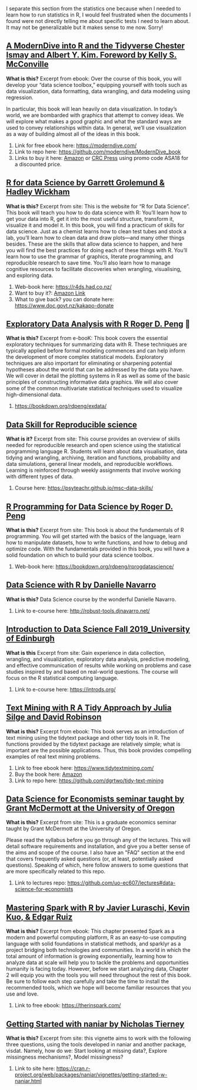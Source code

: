 I separate this section from the statistics one because when I needed to learn how to run statistics in R, I would feel frustrated when the documents I found were not directly telling me about specific tests I need to learn about. It may not be generalizable but it makes sense to me now. Sorry!

## [A ModernDive into R and the Tidyverse Chester Ismay and Albert Y. Kim. Foreword by Kelly S. McConville](https://moderndive.com/)
**What is this?**
Excerpt from ebook: Over the course of this book, you will develop your “data science toolbox,” equipping yourself with tools such as data visualization, data formatting, data wrangling, and data modeling using regression.     

In particular, this book will lean heavily on data visualization. In today’s world, we are bombarded with graphics that attempt to convey ideas. We will explore what makes a good graphic and what the standard ways are used to convey relationships within data. In general, we’ll use visualization as a way of building almost all of the ideas in this book.

1. Link for free ebook here: https://moderndive.com/
1. Link to repo here: https://github.com/moderndive/ModernDive_book
1. Links to buy it here: [Amazon](https://www.amazon.com/Statistical-Inference-via-Data-Science/dp/0367409828/) or [CRC Press](https://www.routledge.com/Statistical-Inference-via-Data-Science-A-ModernDive-into-R-and-the-Tidyverse/Ismay-Kim/p/book/9780367409821) using promo code ASA18 for a discounted price.

## [R for data Science by Garrett Grolemund & Hadley Wickham](https://r4ds.had.co.nz/)
**What is this?**
Excerpt from site:
This is the website for “R for Data Science”. This book will teach you how to do data science with R: You’ll learn how to get your data into R, get it into the most useful structure, transform it, visualize it and model it. In this book, you will find a practicum of skills for data science. Just as a chemist learns how to clean test tubes and stock a lab, you’ll learn how to clean data and draw plots—and many other things besides. These are the skills that allow data science to happen, and here you will find the best practices for doing each of these things with R. You’ll learn how to use the grammar of graphics, literate programming, and reproducible research to save time. You’ll also learn how to manage cognitive resources to facilitate discoveries when wrangling, visualising, and exploring data.

1. Web-book here: https://r4ds.had.co.nz/
1. Want to buy it?: [Amazon Link](https://www.amazon.com/R-Data-Science-Hadley-Wickham/dp/1491910399/ref=as_li_ss_tl?ie=UTF8&qid=1469550189&sr=8-1&keywords=R+for+data+science&linkCode=sl1&tag=devtools-20&linkId=6fe0069f9605cf847ed96c191f4e84dd)
1. What to give back? you can donate here: https://www.doc.govt.nz/kakapo-donate

## [Exploratory Data Analysis with R Roger D. Peng](https://bookdown.org/rdpeng/exdata/) 💯 
**What is this?**
Excerpt from e-booK: This book covers the essential exploratory techniques for summarizing data with R. These techniques are typically applied before formal modeling commences and can help inform the development of more complex statistical models. Exploratory techniques are also important for eliminating or sharpening potential hypotheses about the world that can be addressed by the data you have. We will cover in detail the plotting systems in R as well as some of the basic principles of constructing informative data graphics. We will also cover some of the common multivariate statistical techniques used to visualize high-dimensional data.
1. https://bookdown.org/rdpeng/exdata/

## [Data Skill for Reproducible science](https://psyteachr.github.io/msc-data-skills/)
**What is it?**
Excerpt from site: 
This course provides an overview of skills needed for reproducible research and open science using the statistical programming language R. Students will learn about data visualisation, data tidying and wrangling, archiving, iteration and functions, probability and data simulations, general linear models, and reproducible workflows. Learning is reinforced through weekly assignments that involve working with different types of data.

1. Course here: https://psyteachr.github.io/msc-data-skills/

## [R Programming for Data Science by Roger D. Peng](https://bookdown.org/rdpeng/rprogdatascience/)
**What is this?**
Excerpt from site: 
This book is about the fundamentals of R programming. You will get started with the basics of the language, learn how to manipulate datasets, how to write functions, and how to debug and optimize code. With the fundamentals provided in this book, you will have a solid foundation on which to build your data science toolbox.

1. Web-book here: https://bookdown.org/rdpeng/rprogdatascience/

## [Data Science with R by Danielle Navarro](http://robust-tools.djnavarro.net/)
**What is this?**
Data Science course by the wonderful Danielle Navarro. 
1. Link to e-course here: http://robust-tools.djnavarro.net/

## [Introduction to Data Science Fall 2019_University of Edinburgh](https://introds.org/)
**What is this**
Excerpt from site: Gain experience in data collection, wrangling, and visualization, exploratory data analysis, predictive modeling, and effective communication of results while working on problems and case studies inspired by and based on real-world questions. The course will focus on the R statistical computing language. 

1. Link to e-course here: https://introds.org/

## [Text Mining with R A Tidy Approach by Julia Silge and David Robinson](https://www.tidytextmining.com/)
**What is this?**
Excerpt from ebook: This book serves as an introduction of text mining using the tidytext package and other tidy tools in R. The functions provided by the tidytext package are relatively simple; what is important are the possible applications. Thus, this book provides compelling examples of real text mining problems.    
1. Link to free ebook here: https://www.tidytextmining.com/
1. Buy the book here: [Amazon](https://www.amazon.com/gp/product/1491981652/ref=as_li_tl?ie=UTF8&tag=juliasilge-20&camp=1789&creative=9325&linkCode=as2&creativeASIN=1491981652&linkId=0e92d44b0aa39ab34608ffa582dbd490)
1. Link to repo here: https://github.com/dgrtwo/tidy-text-mining

## [Data Science for Economists seminar taught by Grant McDermott at the University of Oregon](https://github.com/uo-ec607/lectures#data-science-for-economists)
**What is this?**
Excerpt from site: This is a graduate economics seminar taught by Grant McDermott at the University of Oregon.

Please read the syllabus before you go through any of the lectures. This will detail software requirements and installation, and give you a better sense of the aims and scope of the course. I also have an "FAQ" section at the end that covers frequently asked questions (or, at least, potentially asked questions). Speaking of which, here follow answers to some questions that are more specifically related to this repo.
1. Link to lectures repo: https://github.com/uo-ec607/lectures#data-science-for-economists

## [Mastering Spark with R by Javier Luraschi, Kevin Kuo, & Edgar Ruiz](https://therinspark.com/)
**What is this?**
Excerpt from ebook: This chapter presented Spark as a modern and powerful computing platform, R as an easy-to-use computing language with solid foundations in statistical methods, and sparklyr as a project bridging both technologies and communities. In a world in which the total amount of information is growing exponentially, learning how to analyze data at scale will help you to tackle the problems and opportunities humanity is facing today. However, before we start analyzing data, Chapter 2 will equip you with the tools you will need throughout the rest of this book. Be sure to follow each step carefully and take the time to install the recommended tools, which we hope will become familiar resources that you use and love.
1. Link to free ebook: https://therinspark.com/


## [Getting Started with naniar by Nicholas Tierney](https://cran.r-project.org/web/packages/naniar/vignettes/getting-started-w-naniar.html)
**What is this?**
Excerpt from site: this vignette aims to work with the following three questions, using the tools developed in naniar and another package, visdat. Namely, how do we:
Start looking at missing data?,
Explore missingness mechanisms?,
Model missingness?
1. Link to site here: https://cran.r-project.org/web/packages/naniar/vignettes/getting-started-w-naniar.html